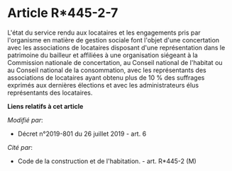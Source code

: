 # Article R*445-2-7

L'état du service rendu aux locataires et les engagements pris par l'organisme en matière de gestion sociale font l'objet
d'une concertation avec les associations de locataires disposant d'une représentation dans le patrimoine du bailleur et
affiliées à une organisation siégeant à la Commission nationale de concertation, au Conseil national de l'habitat ou au
Conseil national de la consommation, avec les représentants des associations de locataires ayant obtenu plus de 10 % des
suffrages exprimés aux dernières élections et avec les administrateurs élus représentants des locataires.

**Liens relatifs à cet article**

_Modifié par_:

  - Décret n°2019-801 du 26 juillet 2019 - art. 6

_Cité par_:

  - Code de la construction et de l'habitation. - art. R*445-2 (M)
